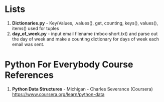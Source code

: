 #  Lists
1.  **Dictionaries.py** - Key/Values, .values(), get, counting, keys(), values(), items() used for tuples
2.  **day_of_week.py** - input email filename (mbox-short.txt) and parse out the day of week and make a counting dictionary for days of week each email was sent.  

#  Python For Everybody Course References
1.  **Python Data Structures** - Michigan - Charles Severance (Coursera)   
	https://www.coursera.org/learn/python-data
